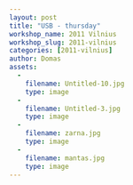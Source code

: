 ```yaml
---
layout: post
title: "USB - thursday"
workshop_name: 2011 Vilnius
workshop_slug: 2011-vilnius
categories: [2011-vilnius]
author: Domas 
assets:
  -
    filename: Untitled-10.jpg
    type: image
  -
    filename: Untitled-3.jpg
    type: image
  -
    filename: zarna.jpg
    type: image
  -
    filename: mantas.jpg
    type: image
---
```

<br />
